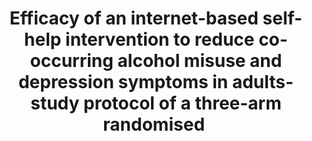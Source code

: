 --- 
abstract: '' 
authors: 
 - MP Schaub
 -  M Blankers
 -  D Lehr
 -  L Boss
 -  H Riper
 -  J Dekker
 -  ...
doi: '' 
featured: false 
publication: '*BMJ open*, 106' 
publication_short: '' 
publishDate: '2016-01-01' 
title: 'Efficacy of an internet-based self-help intervention to reduce co-occurring alcohol misuse and depression symptoms in adults- study protocol of a three-arm randomised ' 
url_code: '' 
url_dataset: '' 
url_pdf: '' 
url_poster: '' 
url_project: '' 
url_slides: '' 
url_source: '' 
url_video: '' 
---